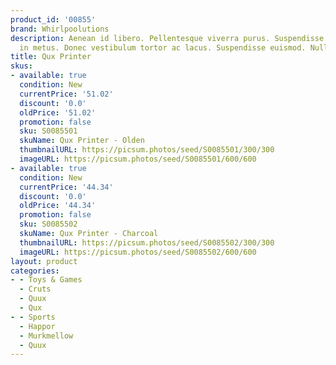 ```yaml
---
product_id: '00855'
brand: Whirlpoolutions
description: Aenean id libero. Pellentesque viverra purus. Suspendisse pulvinar massa
  in metus. Donec vestibulum tortor ac lacus. Suspendisse euismod. Nullam non diam.
title: Qux Printer
skus:
- available: true
  condition: New
  currentPrice: '51.02'
  discount: '0.0'
  oldPrice: '51.02'
  promotion: false
  sku: S0085501
  skuName: Qux Printer - Olden
  thumbnailURL: https://picsum.photos/seed/S0085501/300/300
  imageURL: https://picsum.photos/seed/S0085501/600/600
- available: true
  condition: New
  currentPrice: '44.34'
  discount: '0.0'
  oldPrice: '44.34'
  promotion: false
  sku: S0085502
  skuName: Qux Printer - Charcoal
  thumbnailURL: https://picsum.photos/seed/S0085502/300/300
  imageURL: https://picsum.photos/seed/S0085502/600/600
layout: product
categories:
- - Toys & Games
  - Cruts
  - Quux
  - Qux
- - Sports
  - Happor
  - Murkmellow
  - Quux
---
```

